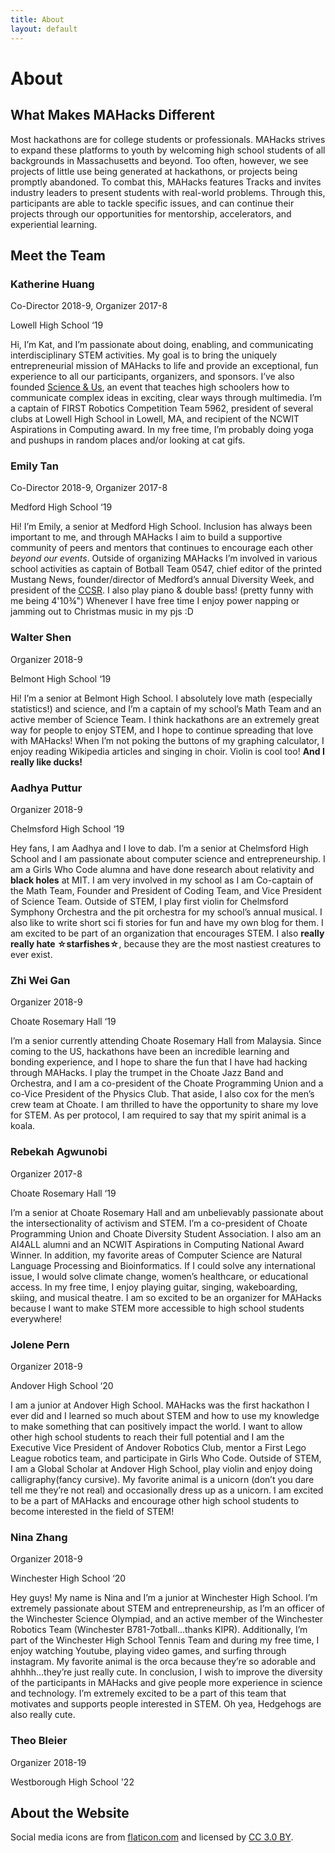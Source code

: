```yaml
---
title: About
layout: default
---
```


# About

## What Makes MAHacks Different

Most hackathons are for college students or professionals. MAHacks strives to expand these platforms to youth by welcoming high school students of all backgrounds in Massachusetts and beyond. Too often, however, we see projects of little use being generated at hackathons, or projects being promptly abandoned. To combat this, MAHacks features Tracks and invites industry leaders to present students with real-world problems. Through this, participants are able to tackle specific issues, and can continue their projects through our opportunities for mentorship, accelerators, and experiential learning.

## Meet the Team

### Katherine Huang

Co-Director 2018-9, Organizer 2017-8

Lowell High School ‘19

Hi, I’m Kat, and I’m passionate about doing, enabling, and communicating interdisciplinary STEM activities. My goal is to bring the uniquely entrepreneurial mission of MAHacks to life and provide an exceptional, fun experience to all our participants, organizers, and sponsors. I’ve also founded [Science & Us](www.scienceandus.org), an event that teaches high schoolers how to communicate complex ideas in exciting, clear ways through multimedia. I’m a captain of FIRST Robotics Competition Team 5962, president of several clubs at Lowell High School in Lowell, MA, and recipient of the NCWIT Aspirations in Computing award. In my free time, I’m probably doing yoga and pushups in random places and/or looking at cat gifs. 

### Emily Tan

Co-Director 2018-9, Organizer 2017-8

Medford High School ‘19

Hi! I’m Emily, a senior at Medford High School. Inclusion has always been important to me, and through MAHacks I aim to build a supportive community of peers and mentors that continues to encourage each other _beyond our events_. Outside of organizing MAHacks I’m involved in various school activities as captain of Botball Team 0547, chief editor of the printed Mustang News, founder/director of Medford’s annual Diversity Week, and president of the [CCSR](www.medfordccsr.org). I also play piano & double bass! (pretty funny with me being 4'10¾") Whenever I have free time I enjoy power napping or jamming out to Christmas music in my pjs :D 

### Walter Shen

Organizer 2018-9

Belmont High School ‘19

Hi! I’m a senior at Belmont High School. I absolutely love math (especially statistics!) and science, and I’m a captain of my school’s Math Team and an active member of Science Team. I think hackathons are an extremely great way for people to enjoy STEM, and I hope to continue spreading that love with MAHacks! When I’m not poking the buttons of my graphing calculator, I enjoy reading Wikipedia articles and singing in choir. Violin is cool too! **And I really like ducks!**

### Aadhya Puttur

Organizer 2018-9

Chelmsford High School ‘19

Hey fans, I am Aadhya and I love to dab. I’m a senior at Chelmsford High School and I am passionate about computer science and entrepreneurship. I am a Girls Who Code alumna and have done research about relativity and **black holes** at MIT. I am very involved in my school as I am Co-captain of the Math Team, Founder and President of Coding Team, and Vice President of Science Team. Outside of STEM, I play first violin for Chelmsford Symphony Orchestra and the pit orchestra for my school’s annual musical. I also like to write short sci fi stories for fun and have my own blog for them. I am excited to be part of an organization that encourages STEM. I also **really really hate ☆starfishes☆**, because they are the most nastiest creatures to ever exist.

### Zhi Wei Gan	

Organizer 2018-9

Choate Rosemary Hall ‘19

I’m a senior currently attending Choate Rosemary Hall from Malaysia. Since coming to the US, hackathons have been an incredible learning and bonding experience, and I hope to share the fun that I have had hacking through MAHacks. I play the trumpet in the Choate Jazz Band and Orchestra, and I am a co-president of the Choate Programming Union and a co-Vice President of the Physics Club. That aside, I also cox for the men’s crew team at Choate. I am thrilled to have the opportunity to share my love for STEM. As per protocol, I am required to say that my spirit animal is a koala.

### Rebekah Agwunobi 

Organizer 2017-8

Choate Rosemary Hall ‘19

I’m a senior at Choate Rosemary Hall and am unbelievably passionate about the intersectionality of activism and STEM. I’m a co-president of Choate Programming Union and Choate Diversity Student Association. I also am an AI4ALL alumni and an NCWIT Aspirations in Computing National Award Winner. In addition, my favorite areas of Computer Science are Natural Language Processing and Bioinformatics. If I could solve any international issue, I would solve climate change, women’s healthcare, or educational access. In my free time, I enjoy playing guitar, singing, wakeboarding, skiing, and musical theatre.  I am so excited to be an organizer for MAHacks because I want to make STEM more accessible to high school students everywhere! 

### Jolene Pern

Organizer 2018-9

Andover High School ‘20

I am a junior at Andover High School. MAHacks was the first hackathon I ever did and I learned so much about STEM and how to use my knowledge to make something that can positively impact the world. I want to allow other high school students to reach their full potential and I am the Executive Vice President of Andover Robotics Club, mentor a First Lego League robotics team, and participate in Girls Who Code. Outside of STEM, I am a Global Scholar at Andover High School, play violin and enjoy doing calligraphy(fancy cursive). My favorite animal is a unicorn (don’t you dare tell me they’re not real) and occasionally dress up as a unicorn. I am excited to be a part of MAHacks and encourage other high school students to become interested in the field of STEM!

### Nina Zhang

Organizer 2018-9

Winchester High School ‘20

Hey guys! My name is Nina and I’m a junior at Winchester High School. I’m extremely passionate about STEM and entrepreneurship, as I’m an officer of the Winchester Science Olympiad, and an active member of the Winchester Robotics Team (Winchester B781-7otball…thanks KIPR). Additionally, I’m part of the Winchester High School Tennis Team and during my free time, I enjoy watching Youtube, playing video games, and surfing through instagram. My favorite animal is the orca because they’re so adorable and ahhhh…they’re just really cute. In conclusion, I wish to improve the diversity of the participants in MAHacks and give people more experience in science and technology. I’m extremely excited to be a part of this team that motivates and supports people interested in STEM. Oh yea, Hedgehogs are also really cute.  

### Theo Bleier

Organizer 2018-19

Westborough High School '22

## About the Website

Social media icons are from [flaticon.com](http://flaticon.com) and licensed by [CC 3.0 BY](http://creativecommons.org/licenses/by/3.0/).